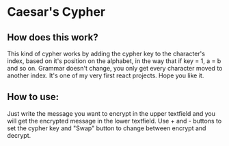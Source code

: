# Caesar's Cypher

## How does this work?
This kind of cypher works by adding the cypher key to the character's index, based on it's position on the alphabet,
in the way that if key = 1, a = b and so on.
Grammar doesn't change, you only get every character moved to another index.
It's one of my very first react projects. Hope you like it.


## How to use:
Just write the message you want to encrypt in the upper textfield and you will get the encrypted message in the lower textfield. Use + and - buttons to set the cypher key and "Swap" button to change between encrypt and decrypt.




